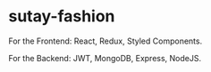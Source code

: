 # sutay-fashion

For the Frontend: React, Redux, Styled Components.

For the Backend: JWT, MongoDB, Express, NodeJS.

